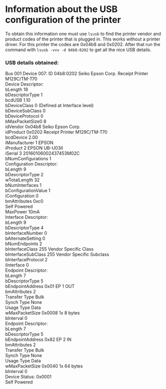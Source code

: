 # Information about the USB configuration of the printer

To obtain this information one must use `lsusb` to find the printer vendor and product codes of the printer that is plugged in. This works without a 
printer driver. For this printer the codes are 0x04b8 and 0x0202. After that run the command with `lsusb -vvv -d 04b8:0202` to get all the nice
USB details.

### USB details obtained:

Bus 001 Device 007: ID 04b8:0202 Seiko Epson Corp. Receipt Printer M129C/TM-T70  
Device Descriptor:  
  bLength                18  
  bDescriptorType         1  
  bcdUSB               1.10  
  bDeviceClass            0 (Defined at Interface level)  
  bDeviceSubClass         0  
  bDeviceProtocol         0  
  bMaxPacketSize0         8  
  idVendor           0x04b8 Seiko Epson Corp.  
  idProduct          0x0202 Receipt Printer M129C/TM-T70  
  bcdDevice            2.00  
  iManufacturer           1 EPSON  
  iProduct                2 EPSON UB-U03II  
  iSerial                 3 20160106002437453M02C  
  bNumConfigurations      1  
  Configuration Descriptor:  
    bLength                 9  
    bDescriptorType         2  
    wTotalLength           32  
    bNumInterfaces          1  
    bConfigurationValue     1  
    iConfiguration          0  
    bmAttributes         0xc0  
      Self Powered  
    MaxPower               10mA  
    Interface Descriptor:  
      bLength                 9  
      bDescriptorType         4  
      bInterfaceNumber        0  
      bAlternateSetting       0  
      bNumEndpoints           2  
      bInterfaceClass       255 Vendor Specific Class  
      bInterfaceSubClass    255 Vendor Specific Subclass  
      bInterfaceProtocol      2  
      iInterface              0  
      Endpoint Descriptor:  
        bLength                 7  
        bDescriptorType         5  
        bEndpointAddress     0x01  EP 1 OUT  
        bmAttributes            2  
          Transfer Type            Bulk  
          Synch Type               None  
          Usage Type               Data  
        wMaxPacketSize     0x0008  1x 8 bytes  
        bInterval               0  
      Endpoint Descriptor:  
        bLength                 7  
        bDescriptorType         5  
        bEndpointAddress     0x82  EP 2 IN  
        bmAttributes            2  
          Transfer Type            Bulk  
          Synch Type               None  
          Usage Type               Data  
        wMaxPacketSize     0x0040  1x 64 bytes  
        bInterval               0  
Device Status:     0x0001  
  Self Powered  

